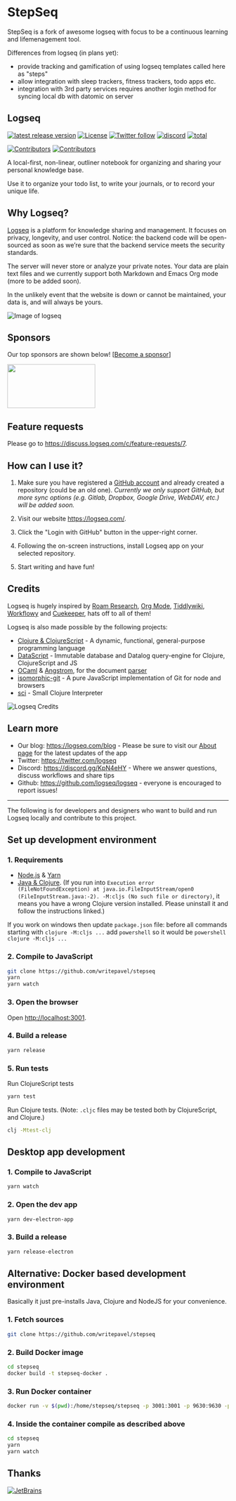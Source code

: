 # StepSeq

StepSeq is a fork of awesome logseq with focus to be a continuous learning and lifemenagement tool.

Differences from logseq (in plans yet):

- provide tracking and gamification of using logseq templates called here as "steps"
- allow integration with sleep trackers, fitness trackers, todo apps etc.
- integration with 3rd party services requires another login method for syncing local db with datomic on server 

## Logseq

[![latest release version](https://img.shields.io/github/v/release/logseq/logseq)](https://github.com/logseq/logseq/releases)
[![License](https://img.shields.io/github/license/logseq/logseq?color=blue)](https://github.com/logseq/logseq/blob/master/LICENSE.md)
[![Twitter follow](https://img.shields.io/badge/follow-%40logseq-blue.svg?style=flat&logo=twitter)](https://twitter.com/logseq)
[![discord](https://img.shields.io/discord/725182569297215569?label=discord&logo=Discord&color=blue)](https://discord.gg/KpN4eHY)
[![total](https://opencollective.com/logseq/tiers/badge.svg?color=blue)](https://opencollective.com/logseq)

[![Contributors](https://opencollective.com/logseq/tiers/sponsors.svg?avatarHeight=24&width=600)](https://opencollective.com/logseq)
[![Contributors](https://opencollective.com/logseq/tiers/backers.svg?avatarHeight=24&width=600)](https://opencollective.com/logseq)

A local-first, non-linear, outliner notebook for organizing and sharing your personal knowledge base.

Use it to organize your todo list, to write your journals, or to record your unique life.

## Why Logseq?

[Logseq](https://logseq.com) is a platform for knowledge sharing and management. It focuses on privacy, longevity, and user control.
Notice: the backend code will be open-sourced as soon as we’re sure that the backend service meets the security standards.

The server will never store or analyze your private notes. Your data are plain text files and we currently support both Markdown and Emacs Org mode (more to be added soon).

In the unlikely event that the website is down or cannot be maintained, your data is, and will always be yours.

![Image of logseq](https://cdn.logseq.com/%2F8b9a461d-437e-4ca5-a2da-18b51077b5142020_07_25_Screenshot%202020-07-25%2013-29-49%20%2B0800.png?Expires=4749255017&Signature=Qbx6jkgAytqm6nLxVXQQW1igfcf~umV1OcG6jXUt09TOVhgXyA2Z5jHJ3AGJASNcphs31pZf4CjFQ5mRCyVKw6N8wb8Nn-MxuTJl0iI8o-jLIAIs9q1v-2cusCvuFfXH7bq6ir8Lpf0KYAprzuZ00FENin3dn6RBW35ENQwUioEr5Ghl7YOCr8bKew3jPV~OyL67MttT3wJig1j3IC8lxDDT8Ov5IMG2GWcHERSy00F3mp3tJtzGE17-OUILdeuTFz6d-NDFAmzB8BebiurYz0Bxa4tkcdLUpD5ToFHU08jKzZExoEUY8tvaZ1-t7djmo3d~BAXDtlEhC2L1YC2aVQ__&Key-Pair-Id=APKAJE5CCD6X7MP6PTEA)

## Sponsors

Our top sponsors are shown below! [[Become a sponsor](https://opencollective.com/logseq#sponsor)]

<a href="https://www.deta.sh/" target="_blank"><img width=200 height=100 src="https://uploads-ssl.webflow.com/5eb96efa78dc680fc15be3be/5ebd24f6cbf6e9ebd674656e_Logo.svg" /></a>


## Feature requests

Please go to https://discuss.logseq.com/c/feature-requests/7.

## How can I use it?

1. Make sure you have registered a [GitHub account](https://github.com/join) and already created a repository (could be an old one). _Currently we only support GitHub, but more sync options (e.g. Gitlab, Dropbox, Google Drive, WebDAV, etc.) will be added soon._

2. Visit our website <https://logseq.com/>.

3. Click the "Login with GitHub" button in the upper-right corner.

4. Following the on-screen instructions, install Logseq app on your selected repository.

5. Start writing and have fun!

## Credits

Logseq is hugely inspired by [Roam Research](https://roamresearch.com/), [Org Mode](https://orgmode.org/), [Tiddlywiki](https://tiddlywiki.com/), [Workflowy](https://workflowy.com/) and [Cuekeeper](https://github.com/talex5/cuekeeper), hats off to all of them!

Logseq is also made possible by the following projects:

- [Clojure & ClojureScript](https://clojure.org/) - A dynamic, functional, general-purpose programming language
- [DataScript](https://github.com/tonsky/datascript) - Immutable database and Datalog query-engine for Clojure, ClojureScript and JS
- [OCaml](https://ocaml.org/) & [Angstrom](https://github.com/inhabitedtype/angstrom), for the document [parser](https://github.com/mldoc/mldoc)
- [isomorphic-git](https://isomorphic-git.org/) - A pure JavaScript implementation of Git for node and browsers
- [sci](https://github.com/borkdude/sci) - Small Clojure Interpreter

![Logseq Credits](https://asset.logseq.com/static/img/credits.png)

## Learn more

- Our blog: https://logseq.com/blog - Please be sure to visit our [About page](https://logseq.com/blog/about) for the latest updates of the app
- Twitter: https://twitter.com/logseq
- Discord: https://discord.gg/KpN4eHY - Where we answer questions, discuss workflows and share tips
- Github: https://github.com/logseq/logseq - everyone is encouraged to report issues!

---

The following is for developers and designers who want to build and run Logseq locally and contribute to this project.

## Set up development environment

### 1. Requirements

- [Node.js](https://nodejs.org/en/download/) & [Yarn](https://classic.yarnpkg.com/en/docs/install/)
- [Java & Clojure](https://clojure.org/guides/getting_started). (If you run into `Execution error (FileNotFoundException) at java.io.FileInputStream/open0 (FileInputStream.java:-2). -M:cljs (No such file or directory)`, it means you have a wrong Clojure version installed. Please uninstall it and follow the instructions linked.)

If you work on windows then update `package.json` file:
before all commands starting with `clojure -M:cljs ...` add `powershell` so it would be `powershell clojure -M:cljs ...`


### 2. Compile to JavaScript

```bash
git clone https://github.com/writepavel/stepseq
yarn
yarn watch
```

### 3. Open the browser

Open <http://localhost:3001>.

### 4. Build a release

```bash
yarn release
```

### 5. Run tests

Run ClojureScript tests

```bash
yarn test
```

Run Clojure tests. (Note: `.cljc` files may be tested both by ClojureScript, and Clojure.)

```bash
clj -Mtest-clj
```

## Desktop app development

### 1. Compile to JavaScript

```bash
yarn watch
```

### 2. Open the dev app

```bash
yarn dev-electron-app
```

### 3. Build a release

```bash
yarn release-electron
```

## Alternative: Docker based development environment

Basically it just pre-installs Java, Clojure and NodeJS for your convenience.

### 1. Fetch sources

```bash
git clone https://github.com/writepavel/stepseq
```

### 2. Build Docker image

```bash
cd stepseq
docker build -t stepseq-docker .
```

### 3. Run Docker container

```bash
docker run -v $(pwd):/home/stepseq/stepseq -p 3001:3001 -p 9630:9630 -p 8701:8701 --rm -it stepseq-docker /bin/bash
```

### 4. Inside the container compile as described above

```bash
cd stepseq
yarn
yarn watch
```

## Thanks

[![JetBrains](docs/assets/jetbrains.svg)](https://www.jetbrains.com/?from=logseq)
